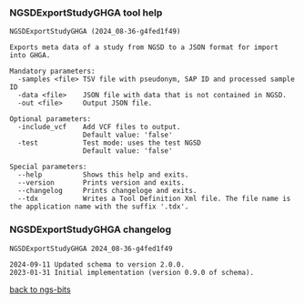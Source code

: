 ### NGSDExportStudyGHGA tool help
	NGSDExportStudyGHGA (2024_08-36-g4fed1f49)
	
	Exports meta data of a study from NGSD to a JSON format for import into GHGA.
	
	Mandatory parameters:
	  -samples <file> TSV file with pseudonym, SAP ID and processed sample ID
	  -data <file>    JSON file with data that is not contained in NGSD.
	  -out <file>     Output JSON file.
	
	Optional parameters:
	  -include_vcf    Add VCF files to output.
	                  Default value: 'false'
	  -test           Test mode: uses the test NGSD
	                  Default value: 'false'
	
	Special parameters:
	  --help          Shows this help and exits.
	  --version       Prints version and exits.
	  --changelog     Prints changeloge and exits.
	  --tdx           Writes a Tool Definition Xml file. The file name is the application name with the suffix '.tdx'.
	
### NGSDExportStudyGHGA changelog
	NGSDExportStudyGHGA 2024_08-36-g4fed1f49
	
	2024-09-11 Updated schema to version 2.0.0.
	2023-01-31 Initial implementation (version 0.9.0 of schema).
[back to ngs-bits](https://github.com/imgag/ngs-bits)